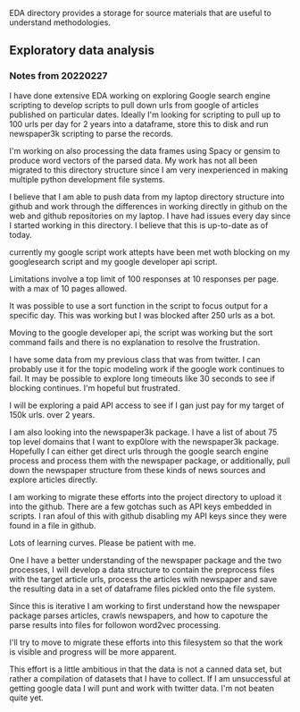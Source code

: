 EDA directory provides a storage for source materials that are useful to understand methodologies.
## Exploratory data analysis

### Notes from 20220227
I have done extensive EDA working on exploring Google search engine scripting to develop scripts to pull down urls from google of articles published on particular dates.  Ideally I'm looking for scripting to pull up to 100 urls per day for 2 years into a dataframe, store this to disk and run newspaper3k scripting to parse the records.

I'm working on also processing the data frames using Spacy or gensim to produce word vectors of the parsed data.
My work has not all been migrated to this directory structure since I am very inexperienced in making multiple python development file systems.  

I believe that I am able to push data from my laptop directory structure into github and work through the differences in working directly in github on the web and github repositories on my laptop.  I have had issues every day since I started working in this directory.  I believe that this is up-to-date as of today.  

currently my google script work attepts have been met woth blocking on my googlesearch script and my google developer api script.  

Limitations involve a top limit of 100 responses at 10 responses per page. with a max of 10 pages allowed.

It was possible to use a sort function in the script to focus output for a specific day.  This was working but I was blocked after 250 urls as a bot.  

Moving to the google developer api, the script was working but the sort command fails and there is no explanation to resolve the frustration.

I have some data from my previous class that was from twitter.  I can probably use it for the topic modeling work if the google work continues to fail.  It may be possible to explore long timeouts like 30 seconds to see if blocking continues.  I'm hopeful but frustrated.

I will be exploring a paid API access to see if I gan just pay for my target of 150k urls. over 2 years.

I am also looking into the newspaper3k package.  I have a list of about 75 top level domains that I want to exp0lore with the newspaper3k package.  Hopefully I can either get direct urls through the google search engine process and process them with the newspaper package, or additionally, pull down the newspaper structure from these kinds of news sources and explore articles directly.

I am working to migrate these efforts into the project directory to upload it into the github.  There are a few gotchas such as API keys embedded in scripts.  I ran afoul of this with github disabling my API keys since they were found in a file in github.  

Lots of learning curves.  Please be patient with me.  

One I have a better understanding of the newspaper package and the two processes, I will develop a data structure to contain the preprocess files with the target article urls, process the articles with newspaper and save the resulting data in a set of dataframe files pickled onto the file system.  

Since this is iterative I am working to first understand how the newspaper package parses articles, crawls newspapers, and how to capoture the parse results into files for followon word2vec processing.

I'll try to move to migrate these efforts into this filesystem so that the work is visible and progress will be more apparent.

This effort is a little ambitious in that the data is not a canned data set, but rather a compilation of datasets that I have to collect.  If I am unsuccessful at getting google data I will punt and work with twitter data.  I'm not beaten quite yet.  